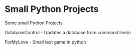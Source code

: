 # Small Python Projects
Some small Python Projects

DatabaseControl - Updates a database from command line\n

ForMyLove - Small text game in python 
